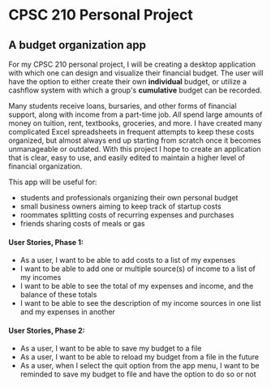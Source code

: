 # CPSC 210 Personal Project

## A budget organization app


For my CPSC 210 personal project, I will be creating a desktop application with which one can design and visualize their
financial budget. The user will have the option to either create their own **individual** budget, or utilize a cashflow
system with which a group's **cumulative** budget can be recorded. 

Many students receive loans, bursaries, and other forms of financial support, along with income from a part-time job. 
*All* spend large amounts of money on tuition, rent, textbooks, groceries, and more. I have created many complicated
Excel spreadsheets in frequent attempts to keep these costs organized, but almost always end up starting from scratch 
once it becomes unmanageable or outdated. With this project I hope to create an application that is clear, easy to use, 
and easily edited to maintain a higher level of financial organization. 

This app will be useful for: 
- students and professionals organizing their own personal budget
- small business owners aiming to keep track of startup costs
- roommates splitting costs of recurring expenses and purchases
- friends sharing costs of meals or gas


#### User Stories, Phase 1:
- As a user, I want to be able to add costs to a list of my expenses
- I want to be able to add one or multiple source(s) of income to a list of my incomes
- I want to be able to see the total of my expenses and income, and the balance of these totals
- I want to be able to see the description of my income sources in one list and my expenses in another


#### User Stories, Phase 2: 
- As a user, I want to be able to save my budget to a file
- As a user, I want to be able to reload my budget from a file in the future
- As a user, when I select the quit option from the app menu, I want to be reminded to save my budget to file and have
the option to do so or not